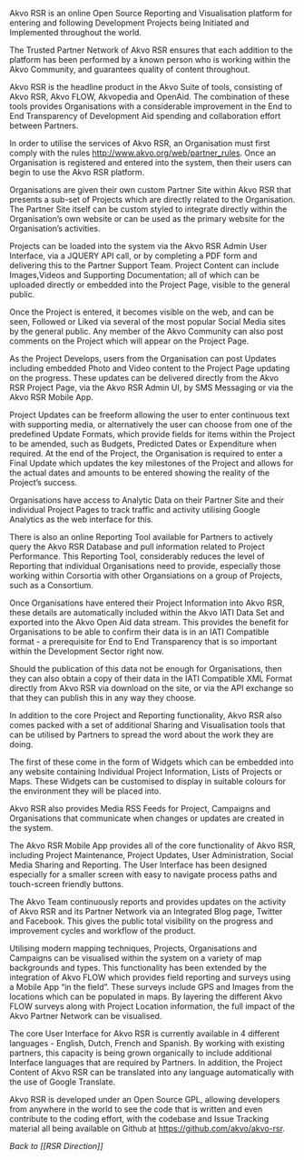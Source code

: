Akvo RSR is an online Open Source Reporting and Visualisation platform for entering and following Development Projects being Initiated and Implemented throughout the world.

The Trusted Partner Network of Akvo RSR ensures that each addition to the platform has been performed by a known person who is working within the Akvo Community, and guarantees quality of content throughout.

Akvo RSR is the headline product in the Akvo Suite of tools, consisting of Akvo RSR, Akvo FLOW, Akvopedia and OpenAid. The combination of these tools provides Organisations with a considerable improvement in the End to End Transparency of Development Aid spending and collaboration effort between Partners.

In order to utilise the services of Akvo RSR, an Organisation must first comply with the rules http://www.akvo.org/web/partner_rules. Once an Organisation is registered and entered into the system, then their users can begin to use the Akvo RSR platform.

Organisations are given their own custom Partner Site within Akvo RSR that presents a sub-set of Projects which are directly related to the Organisation. The Partner Site itself can be custom styled to integrate directly within the Organisation’s own website or can be used as the primary website for the Organisation’s activities.

Projects can be loaded into the system via the Akvo RSR Admin User Interface, via a JQUERY API call, or by completing a PDF form and delivering this to the Partner Support Team. Project Content can include Images,Videos and Supporting Documentation; all of which can be uploaded directly or embedded into the Project Page, visible to the general public.

Once the Project is entered, it becomes visible on the web, and can be seen, Followed or Liked via several of the most popular Social Media sites by the general public. Any member of the Akvo Community can also post comments on the Project which will appear on the Project Page.

As the Project Develops, users from the Organisation can post Updates including embedded Photo and Video content to the Project Page updating on the progress. These updates can be delivered directly from the Akvo RSR Project Page, via the Akvo RSR Admin UI, by SMS Messaging or via the Akvo RSR Mobile App.

Project Updates can be freeform allowing the user to enter continuous text with supporting media, or alternatively the user can choose from one of the predefined Update Formats, which provide fields for items within the Project to be amended, such as Budgets, Predicted Dates or Expenditure when required. At the end of the Project, the Organisation is required to enter a Final Update which updates the key milestones of the Project and allows for the actual dates and amounts to be entered showing the reality of the Project’s success.

Organisations have access to Analytic Data on their Partner Site and their individual Project Pages to track traffic and activity utilising Google Analytics as the web interface for this.

There is also an online Reporting Tool available for Partners to actively query the Akvo RSR Database and pull information related to Project Performance. This Reporting Tool, considerably reduces the level of Reporting that individual Organisations need to provide, especially those working within Corsortia with other Organsiations on a group of Projects, such as a Consortium.

Once Organisations have entered their Project Information into Akvo RSR, these details are automatically included within the Akvo IATI Data Set and exported into the Akvo Open Aid data stream. This provides the benefit for Organisations to be able to confirm their data is in an IATI Compatible format - a prerequisite for End to End Transparency that is so important within the Development Sector right now.

Should the publication of this data not be enough for Organisations, then they can also obtain a copy of their data in the IATI Compatible XML Format directly from Akvo RSR via download on the site, or via the API exchange so that they can publish this in any way they choose.

In addition to the core Project and Reporting functionality, Akvo RSR also comes packed with a set of additional Sharing and Visualisation tools that can be utilised by Partners to spread the word about the work they are doing.

The first of these come in the form of Widgets which can be embedded into any website containing Individual Project Information, Lists of Projects or Maps. These Widgets can be customised to display in suitable colours for the environment they will be placed into.

Akvo RSR also provides Media RSS Feeds for Project, Campaigns and Organisations that communicate when changes or updates are created in the system.

The Akvo RSR Mobile App provides all of the core functionality of Akvo RSR, including Project Maintenance, Project Updates, User Administration, Social Media Sharing and Reporting. The User Interface has been designed especially for a smaller screen with easy to navigate process paths and touch-screen friendly buttons.

The Akvo Team continuously reports and provides updates on the activity of Akvo RSR and its Partner Network via an Integrated Blog page, Twitter and Facebook. This gives the public total visibility on the progress and improvement cycles and workflow of the product.

Utilising modern mapping techniques, Projects, Organisations and Campaigns can be visualised within the system on a variety of map backgrounds and types. This functionality has been extended by the integration of Akvo FLOW which provides field reporting and surveys using a Mobile App “in the field”. These surveys include GPS and Images from the locations which can be populated in maps. By layering the different Akvo FLOW surveys along with Project Location information, the full impact of the Akvo Partner Network can be visualised.

The core User Interface for Akvo RSR is currently available in 4 different languages - English, Dutch, French and Spanish. By working with existing partners, this capacity is being grown organically to include additional Interface languages that are required by Partners. In addition, the Project Content of Akvo RSR can be translated into any language automatically with the use of Google Translate.

Akvo RSR is developed under an Open Source GPL, allowing developers from anywhere in the world to see the code that is written and even contribute to the coding effort, with the codebase and Issue Tracking material all being available on Github at https://github.com/akvo/akvo-rsr.

_Back to [[RSR Direction]]_